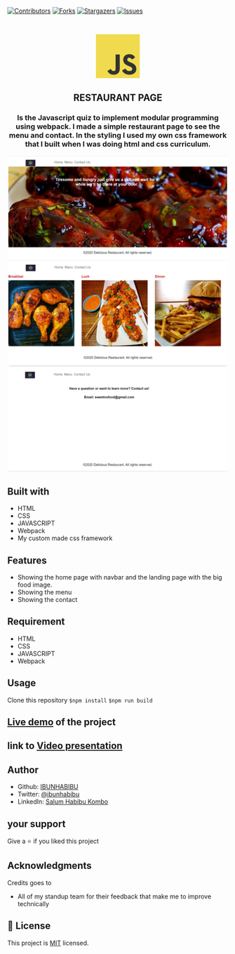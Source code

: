 [![Contributors][contributors-shield]][contributors-url]
[![Forks][forks-shield]][forks-url]
[![Stargazers][stars-shield]][stars-url]
[![Issues][issues-shield]][issues-url]

<br />

<p align="center">
  <a href="git@github.com:IBUNHABIBU/restaurant_page.git">
    <p align="center"> <img src="https://raw.githubusercontent.com/github/explore/b7c8510756ee50efb38d1f01896e72b7a9737296/topics/javascript/javascript.png" alt="Phaser" width="100" height="100"> </p>
  </a>

  <h2 align="center"> RESTAURANT PAGE</h2>
  <h3 align="center"> Is the Javascript  quiz to implement modular programming using webpack. I made a simple restaurant page to see the menu and contact. In the styling I used my own css framework that I built when I was doing html and css curriculum.</h3>

![screenshot](https://github.com/IBUNHABIBU/restaurant_page/blob/modules/src/images/home.PNG)
![screenshot](https://github.com/IBUNHABIBU/restaurant_page/blob/modules/src/images/menu.PNG)
![screenshot](https://github.com/IBUNHABIBU/restaurant_page/blob/modules/src/images/contact.PNG)

## Built with
* HTML
* CSS
* JAVASCRIPT
* Webpack
* My custom made css framework

## Features 
* Showing the home page with navbar and the landing page with the big food image.
* Showing the menu
* Showing the contact
  
## Requirement 
* HTML
* CSS
* JAVASCRIPT
* Webpack

## Usage
Clone this repository 
 `$npm install` 
 `$npm run build`
 

## [Live demo](https://raw.githack.com/IBUNHABIBU/restaurant_page/modules/dist/index.html "Of the project") of the project

## link to  [Video presentation](https://#"Loom")


## Author
* Github: [IBUNHABIBU](https://github.com/IBUNHABIBU)
* Twitter: [@ibunhabibu](https://twitter.com/Ibunhabibu)
* LinkedIn: [Salum Habibu Kombo](https://www.linkedin.com/in/salum-habibu/)

## your support 
Give a :star: if you liked this project 
## Acknowledgments
Credits goes to

- All of my standup team for their feedback that make me to improve technically
## 📝 License
This project is [MIT](LICENCE) licensed.

<!-- MARKDOWN LINKS & IMAGES -->
<!-- https://www.markdownguide.org/basic-syntax/#reference-style-links -->
[contributors-shield]: https://img.shields.io/github/contributors/IBUNHABIBU/tic-tac-toe-game.svg?style=flat-square
[contributors-url]: https://github.com/IBUNHABIBU/tic-tac-toe-game/graphs/contributors
[forks-shield]: https://img.shields.io/github/forks/IBUNHABIBU/tic-tac-toe-game.svg?style=flat-square
[forks-url]: https://github.com/IBUNHABIBU/tic-tac-toe-game/network/members
[stars-shield]: https://img.shields.io/github/stars/IBUNHABIBU/tic-tac-toe-game.svg?style=flat-square
[stars-url]: https://github.com/IBUNHABIBU/tic-tac-toe-game/stargazers
[issues-shield]: https://img.shields.io/github/issues/IBUNHABIBU/tic-tac-toe-game.svg?style=flat-square
[issues-url]: https://github.com/IBUNHABIBU/tic-tac-toe-game/issues


